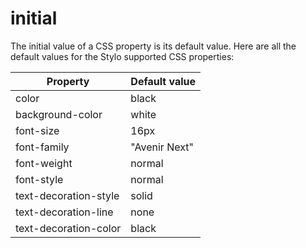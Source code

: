 # initial

The initial value of a CSS property is its default value. Here are all the default values for the Stylo supported CSS properties:


|Property| Default value|
|---|---|
|color|black|
|background-color|white|
|font-size|16px|
|font-family|"Avenir Next"|
|font-weight|normal|
|font-style|normal|
|text-decoration-style|solid|
|text-decoration-line|none|
|text-decoration-color|black|